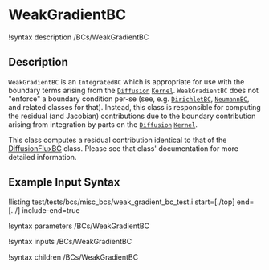 
# WeakGradientBC

!syntax description /BCs/WeakGradientBC

## Description

`WeakGradientBC` is an `IntegratedBC` which is appropriate for use with the boundary terms arising
from the [`Diffusion`](/Diffusion.md) [`Kernel`](syntax/Kernels/index.md). `WeakGradientBC` does not
"enforce" a boundary condition per-se (see, e.g. [`DirichletBC`](/DirichletBC.md),
[`NeumannBC`](/NeumannBC.md), and related classes for that).  Instead, this class is responsible for
computing the residual (and Jacobian) contributions due to the boundary contribution arising from
integration by parts on the [`Diffusion`](/Diffusion.md) [`Kernel`](syntax/Kernels/index.md).

This class computes a residual contribution identical to that of the
[DiffusionFluxBC](/DiffusionFluxBC.md) class. Please see
that class' documentation for more detailed information.

## Example Input Syntax

!listing test/tests/bcs/misc_bcs/weak_gradient_bc_test.i start=[./top] end=[../] include-end=true

!syntax parameters /BCs/WeakGradientBC

!syntax inputs /BCs/WeakGradientBC

!syntax children /BCs/WeakGradientBC
